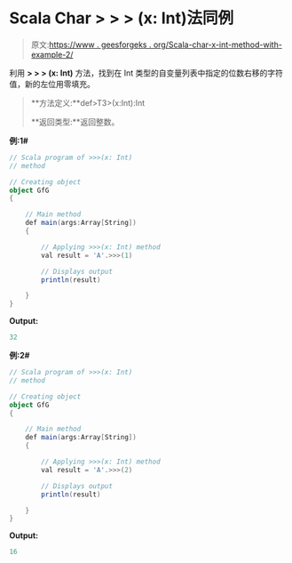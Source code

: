 # Scala Char > > > (x: Int)法同例

> 原文:[https://www . geesforgeks . org/Scala-char-x-int-method-with-example-2/](https://www.geeksforgeeks.org/scala-char-x-int-method-with-example-2/)

利用 **> > > (x: Int)** 方法，找到在 Int 类型的自变量列表中指定的位数右移的字符值，新的左位用零填充。

> **方法定义:**def>T3>(x:Int):Int
> 
> **返回类型:**返回整数。

**例:1#**

```scala
// Scala program of >>>(x: Int)
// method

// Creating object
object GfG
{ 

    // Main method
    def main(args:Array[String])
    {

        // Applying >>>(x: Int) method 
        val result = 'A'.>>>(1)

        // Displays output
        println(result)

    }
} 
```

**Output:**

```scala
32

```

**例:2#**

```scala
// Scala program of >>>(x: Int)
// method

// Creating object
object GfG
{ 

    // Main method
    def main(args:Array[String])
    {

        // Applying >>>(x: Int) method
        val result = 'A'.>>>(2)

        // Displays output
        println(result)

    }
} 
```

**Output:**

```scala
16

```